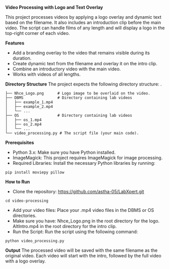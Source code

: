 **Video Processing with Logo and Text Overlay**

This project processes videos by applying a logo overlay and dynamic text based on the filename. It also includes an introduction clip before the main video. The script can handle films of any length and will display a logo in the top-right corner of each video.

**Features**
- Add a branding overlay to the video that remains visible during its duration.
- Create dynamic text from the filename and overlay it on the intro clip.
- Combine an introductory video with the main video.
- Works with videos of all lengths.

**Directory Structure**
The project expects the following directory structure:
.
```├── AltIntro.mp4       # Intro video to be appended at the start of each video.
├── Nhce_Logo.png      # Logo image to be overlaid on the video.
├── DBMS               # Directory containing lab videos 
│   ├── example_1.mp4
│   ├── example_2.mp4
│   └── ...
├── OS                 # Directory containing lab videos
│   ├── os_1.mp4
│   ├── os_2.mp4
│   └── ...
└── video_processing.py # The script file (your main code).
```

**Prerequisites**
- Python 3.x: Make sure you have Python installed. 
- ImageMagick: This project requires ImageMagick for image processing. 
- Required Libraries: Install the necessary Python libraries by running:
```
pip install moviepy pillow

```

**How to Run**
- Clone the repository:
  https://github.com/astha-05/LabXpert.git
```
cd video-processing

```
- Add your video files: Place your .mp4 video files in the DBMS or OS directories.
- Make sure you have:
Nhce_Logo.png in the root directory for the logo.
AltIntro.mp4 in the root directory for the intro clip.
- Run the Script: Run the script using the following command:
```
python video_processing.py

```

**Output**
The processed video will be saved with the same filename as the original video. Each video will start with the intro, followed by the full video with a logo overlay.

